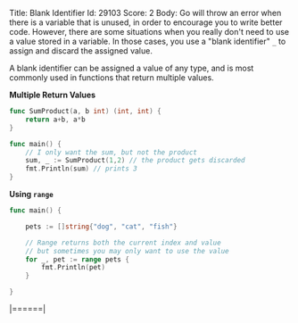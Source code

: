 Title: Blank Identifier
Id: 29103
Score: 2
Body:
Go will throw an error when there is a variable that is unused, in order to encourage you to write better code. However, there are some situations when you really don't need to use a value stored in a variable. In those cases, you use a "blank identifier" `_` to assign and discard the assigned value.

A blank identifier can be assigned a value of any type, and is most commonly used in functions that return multiple values.

**Multiple Return Values**

```go
func SumProduct(a, b int) (int, int) {
    return a+b, a*b
}

func main() {
    // I only want the sum, but not the product
    sum, _ := SumProduct(1,2) // the product gets discarded
    fmt.Println(sum) // prints 3
}
```

**Using `range`**

```go
func main() {

    pets := []string{"dog", "cat", "fish"}

    // Range returns both the current index and value
    // but sometimes you may only want to use the value
    for _, pet := range pets {
        fmt.Println(pet)
    }

}
```
|======|
